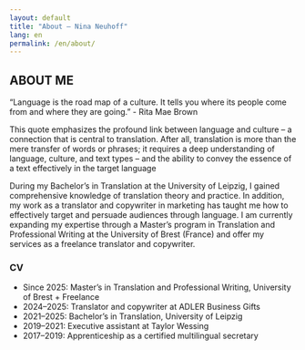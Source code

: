 ```yaml
---
layout: default
title: "About — Nina Neuhoff"
lang: en
permalink: /en/about/
---
```


## ABOUT ME

“Language is the road map of a culture. It tells you where its people come from and where they are going.” - Rita Mae Brown

This quote emphasizes the profound link between language and culture – a connection that is central to translation. After all, translation is more than the mere transfer of words or phrases; it requires a deep understanding of language, culture, and text types – and the ability to convey the essence of a text effectively in the target language

During my Bachelor’s in Translation at the University of Leipzig, I gained comprehensive knowledge of translation theory and practice. In addition, my work as a translator and copywriter in marketing has taught me how to effectively target and persuade audiences through language. I am currently expanding my expertise through a Master’s program in Translation and Professional Writing at the University of Brest (France) and offer my services as a freelance translator and copywriter.

### CV
- Since 2025: Master’s in Translation and Professional Writing, University of Brest + Freelance  
- 2024–2025: Translator and copywriter at ADLER Business Gifts  
- 2021–2025: Bachelor’s in Translation, University of Leipzig  
- 2019–2021: Executive assistant at Taylor Wessing  
- 2017–2019: Apprenticeship as a certified multilingual secretary
